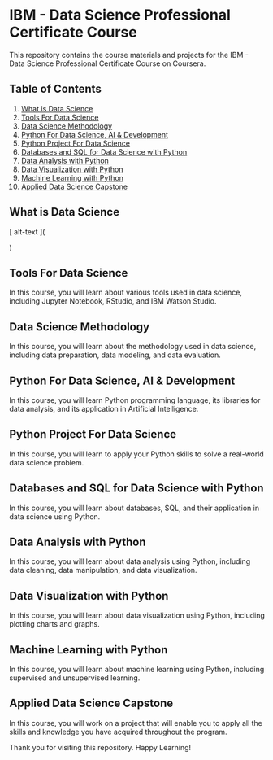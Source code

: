 # IBM - Data Science Professional Certificate Course

This repository contains the course materials and projects for the IBM - Data Science Professional Certificate Course on Coursera.

## Table of Contents

1. [What is Data Science](#what-is-data-science)
2. [Tools For Data Science](#tools-for-data-science)
3. [Data Science Methodology](#data-science-methodology)
4. [Python For Data Science, AI & Development](#python-for-data-science-ai--development)
5. [Python Project For Data Science](#python-project-for-data-science)
6. [Databases and SQL for Data Science with Python](#databases-and-sql-for-data-science-with-python)
7. [Data Analysis with Python](#data-analysis-with-python)
8. [Data Visualization with Python](#data-visualization-with-python)
9. [Machine Learning with Python](#machine-learning-with-python)
10. [Applied Data Science Capstone](#applied-data-science-capstone)

## What is Data Science

[ alt-text ](<div data-iframe-width="150" data-iframe-height="270" data-share-badge-id="87a39d7c-0cd7-4526-8bc5-a8a3130020bb" data-share-badge-host="https://www.credly.com"></div><script type="text/javascript" async src="//cdn.credly.com/assets/utilities/embed.js"></script>)


## Tools For Data Science

In this course, you will learn about various tools used in data science, including Jupyter Notebook, RStudio, and IBM Watson Studio.

## Data Science Methodology

In this course, you will learn about the methodology used in data science, including data preparation, data modeling, and data evaluation.

## Python For Data Science, AI & Development

In this course, you will learn Python programming language, its libraries for data analysis, and its application in Artificial Intelligence.

## Python Project For Data Science

In this course, you will learn to apply your Python skills to solve a real-world data science problem.

## Databases and SQL for Data Science with Python

In this course, you will learn about databases, SQL, and their application in data science using Python.

## Data Analysis with Python

In this course, you will learn about data analysis using Python, including data cleaning, data manipulation, and data visualization.

## Data Visualization with Python

In this course, you will learn about data visualization using Python, including plotting charts and graphs.

## Machine Learning with Python

In this course, you will learn about machine learning using Python, including supervised and unsupervised learning.

## Applied Data Science Capstone

In this course, you will work on a project that will enable you to apply all the skills and knowledge you have acquired throughout the program.

Thank you for visiting this repository. Happy Learning!

